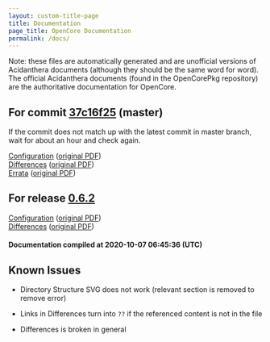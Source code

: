 ```yaml
---
layout: custom-title-page
title: Documentation
page_title: OpenCore Documentation
permalink: /docs/
---
```

Note: these files are automatically generated and are unofficial versions of Acidanthera documents (although they should be the same word for word). The official Acidanthera documents (found in the OpenCorePkg repository) are the authoritative documentation for OpenCore.

## For commit [37c16f25](https://github.com/acidanthera/OpenCorePkg/tree/37c16f2577a6bfbbfadbdf6439e3b7d1a10f5905) (master)

If the commit does not match up with the latest commit in master branch, wait for about an hour and check again.

[Configuration](latest/Configuration.html) ([original PDF](https://github.com/acidanthera/OpenCorePkg/blob/37c16f2577a6bfbbfadbdf6439e3b7d1a10f5905/Docs/Configuration.pdf))
<br>
[Differences](latest/Differences.html) ([original PDF](https://github.com/acidanthera/OpenCorePkg/blob/37c16f2577a6bfbbfadbdf6439e3b7d1a10f5905/Docs/Differences/Differences.pdf))
<br>
[Errata](latest/Errata.html) ([original PDF](https://github.com/acidanthera/OpenCorePkg/blob/37c16f2577a6bfbbfadbdf6439e3b7d1a10f5905/Docs/Errata/Errata.pdf))

## For release [0.6.2](https://github.com/acidanthera/OpenCorePkg/tree/0.6.2)

[Configuration](release/Configuration.html) ([original PDF](https://github.com/acidanthera/OpenCorePkg/blob/0.6.2/Docs/Configuration.pdf))
<br>
[Differences](release/Differences.html) ([original PDF](https://github.com/acidanthera/OpenCorePkg/blob/0.6.2/Docs/Differences/Differences.pdf))

#### Documentation compiled at 2020-10-07 06:45:36 (UTC)

## Known Issues

* Directory Structure SVG does not work (relevant section is removed to remove error)

* Links in Differences turn into `??` if the referenced content is not in the file

* Differences is broken in general
